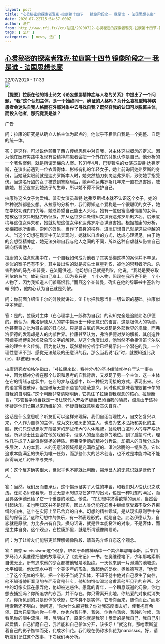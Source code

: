 ```yaml
---
layout: post
title: "心灵秘密的探索者雅克·拉康第十四节   镜像阶段之一 我是谁 - 法国思想长廊"
date: 2020-07-22T15:54:57.000Z
author: 法广
from: http://www.rfi.fr//cn/法国/20200722-心灵秘密的探索者雅克·拉康第十四节-镜像阶段之一-我是谁
tags: [ 法广 ]
categories: [ news, 法广 ]
---
```

<!--1595433297000-->
[心灵秘密的探索者雅克·拉康第十四节   镜像阶段之一 我是谁 - 法国思想长廊](http://www.rfi.fr//cn/%E6%B3%95%E5%9B%BD/20200722-%E5%BF%83%E7%81%B5%E7%A7%98%E5%AF%86%E7%9A%84%E6%8E%A2%E7%B4%A2%E8%80%85%E9%9B%85%E5%85%8B%C2%B7%E6%8B%89%E5%BA%B7%E7%AC%AC%E5%8D%81%E5%9B%9B%E8%8A%82-%E9%95%9C%E5%83%8F%E9%98%B6%E6%AE%B5%E4%B9%8B%E4%B8%80-%E6%88%91%E6%98%AF%E8%B0%81)
------

<div>
<div>22/07/2020 - 17:33</div><img src="https://s.rfi.fr/media/display/adbe5244-1574-11ea-9e00-005056a99247/w:310/p:16x9/Lacan_radiofrance.jpg"><p><strong>［提要］拉康在他的博士论文《论妄想型精神症与人格的关系》中提出了一个问题，“我”这个认知主体，是一个始终同一、确证的人格吗？为什么妄想型精神病患者会迷失自我人格而在外部对象中去寻找自我？既然自我的认知可以脱离主体，而投入他者，那究竟我是谁？</strong></p><div class="t-content__body u-clearfix"><div class="m-interstitial"><div class="m-interstitial__ad"><divclass="m-block-ad "data-tms-ad-type="box"data-tms-ad-status="idle"data-tms-ad-pos="1"><div class="m-block-ad__label">广告</div><div class="m-block-ad__content"></div></div></div></div><p>问：拉康的研究是从确立人格主体为起点的。他似乎不相信自我是一个完整、自足的统一体。</p><p>答：是这样。可以说他颠覆了西方传统思想中对自我、对主体这些概念的定义。因为他在医疗实践中发现有些精神病患者会把一个外在的对象认作是自己。他分析的一个著名案例，就是所谓爱梅杀人案。1931年4月，巴黎著名的女演员盖特·达弗罗斯，在演出前遇到一位衣着得体、彬彬有礼的年轻女子，她上前询问达弗罗斯的身份，当她证实眼前就是达弗罗斯本人时，她突然抽刀刺向达弗罗斯，致使她手指受伤。当这名行凶的女子被送到警察局后，她声称达弗罗斯几年来一直在迫害她，威胁她，甚至危害到她孩子的生命，所以她不得不保护自己。</p><p>拉康称这名女子为爱梅。其实女演员盖特·达弗罗斯根本就不认识这个女子，她的种种说辞都是妄想。从拉康的分析中，我们得知这个爱梅是一个很聪明的女子，她在学校功课门门优等，她总希望自己能出人头地。她有一位很富高雅情趣的女伴，她被这位女伴的魅力所征服，并从这位女伴处得知女演员达弗罗斯的大名。后来爱梅与这位女伴失和，她就幻想这位女伴和达弗罗斯合谋迫害她。根据拉康的分析，爱梅把她所羡慕、崇拜的对象，当作了自身的榜样，进而幻想自己就是这些卓越的人。当这个幻想在现实中无法实现时，她就以自虐的方式，达成心理满足。由于她的妄想型精神症，她无法分辨自我与他人之间的不同，所以这种自虐就从伤害自己转向伤害他人。</p><p>拉康的关注点就集中在，一个自我如何成为他者？其实爱梅这样的案例并不罕见，类似的案子还有不少，其中最出名的就是披头士巨星列侬，被他的崇拜者所杀。杀害列侬的马克·查普曼，在法庭供述，他幻想自己就是列侬，他说，“我就是要夺取列侬的名气，放到我自己身上，因为我只是一个小人物，但现在我再也不是一个小人物了，因为我知道人们都痛恨我。”而且这个查普曼，确实在他的辞职书中签名约翰·列侬，他内心认为自己就是列侬。</p><p>问：你前面介绍笛卡尔的时候就讲过，笛卡尔把我思当作一切认识的基础。拉康似乎不赞同。</p><p>答：是的。拉康对主体（在心理学上一般称为自我）的认知完全是追随弗洛伊德的。他认为，弗洛伊德从人的梦中揭示出一种无意识的语言，这是极伟大的功绩，他甚至将之比为哥白尼的日心说。只是哥白尼的伟大发现是外部世界的规律，而弗洛伊德的发现却是人的内部世界。拉康甚至认为，弗洛伊德对梦的解析，其创造性可媲美尚博良对埃及象形文字的解读。从这个角度出发，他当然不会相信笛卡尔以来的理性主义传统。因为他认为，既然精神分析学已经揭示出一个潜在的我，一个理性意识不到、感觉无法触及的无意识的我，那么当我说“我”时，就要知道此我(je)，非彼我(moi)。</p><p>拉康研究者帕格尔指出，“对拉康来说，精神分析的基本经验就存在于这一事实中，因为精神分析在那个认识和思考的自我背后，又发现了另一个主体，这一主体在它的情绪与症状中，在它的梦与迷惑中，以一种极为间接的方式，表现出来。它的语言需要破译，但是破解无意识语言的隐蔽意义，同时也就意味着摧毁笛卡尔的自我的自明性。”这个判断非常清晰明确，它抓住了拉康自我观念的核心。拉康断言，“尽管哲学的自我是一场让现代人开始怀疑自己的自我的骗局，但是由于这种怀疑是他们长期以来所维护的，怀疑自我就意味着丧失自尊。”</p><p>这话是什么意思呢？听友们可以这样来理解，我们自诩为理性人，自文艺复兴以来，个人作为自尊的主体，成为文化和历史的主人，也成为艺术弘扬和美化的主题。我们只要想想米开朗基罗的那些伟大的人体雕塑，就能明白这种人的尊严与骄傲。所以莎士比亚会在他的戏剧中，讴歌人的至高至尊的地位。到了启蒙时代，理性几乎成了人最值得褒扬的特质。但弗洛伊德的精神分析说，却把人的自我分成许多层次，人的本我、人的无意识领域都是充满欲望的、浑浊沸腾的一锅热汤，它以追求本能满足的快乐为唯一任务，而那些伟大的艺术创造，也不过是本能冲动不能获得满足后的升华与变形。</p><p>问：这个反差确实很大，但似乎也不能就此判断，揭示出人的无意识就是贬低了人。</p><p>答：当然。我们反而要承认，这个揭示证实了人性的丰富，和我们对人性认识之肤浅。在弗洛伊德看来，甚至无意识的欲念在梦中的出现，也是一种幻想的满足，而且弗洛伊德还给了它一个重要的地位。他说，“在幻想中求得欲望的满足，当然会引起快乐。虽也明知这并不是现实，因此人类仍能在幻想中继续享受着不受外界束缚的自由。这个在实际上早已舍弃的自由。幻想的精神领域，是从现实原则手中夺回的保留区。”这种幻想中的快乐，有一种表现形式，就是自恋。弗洛伊德认为，自恋就是原欲，力比多占有自我。换句话说，就是性本能投注的对象，不是客体，而是主体自身。这个观点，在拉康那里，就是所谓镜像阶段论。</p><p>问：为了让听友们能够更好理解镜像阶段，请首先介绍自恋这个观念。</p><p>答：自恋narcissisme这个观念，取名于希腊神话中一个美少年那喀索斯。后来由罗马诗人奥维德把他的故事写入了《变形记》一书。在奥维德笔下，少年那喀索斯自傲无比，所有追求他的少女都被他轻蔑地拒绝。一天他来到一片澄澈的池塘边，水平如镜。他发现水中有一个美少年的形象，激起他的爱欲。奥维德写道，“他爱上了这个无体的空形，把一个影子当成了实体，不知不觉中他对自己发生了向往，他不知道他所看见的东西究竟是什么，他却如饥似渴地追求着他所见到的东西。水中的幻像实际在愚弄他，他却被迷惑住。愚蠢的青年，一个瞬息既逝的幻像，你也想去捕捉吗？你所追求的东西，并不存在。你只需离开此地，你热爱的对象就消失了。你所见到的只是形体的映影，它本身不是实体，它随你而来，随你而止。”而那喀索斯还不明白，他问道，“你为什么躲避我？你对我态度很友好，使我抱有希望。因为只要我向你一伸手，你也向我伸手，我笑，你也向我笑，我哭的时候，我看见你的眼中流泪。噢，我明白了，原来你就是我呀！我爱的是我自己，我自己引起爱情，自己折磨自己，我若能和自己躯体分开，该多好！”就这样，那喀索斯望着自己的影子憔悴而死，化成水仙花。我们现在仍称水仙花为narcissus。好，请听友们记住这个故事，下次我们再分析。</p><p> </p><div class="o-self-promo o-self-promo--nl o-self-promo--hidden" data-selfpromo-newsletter></div><div class="o-self-promo o-self-promo--app o-self-promo--hidden" data-selfpromo-app></div></div>
</div>
